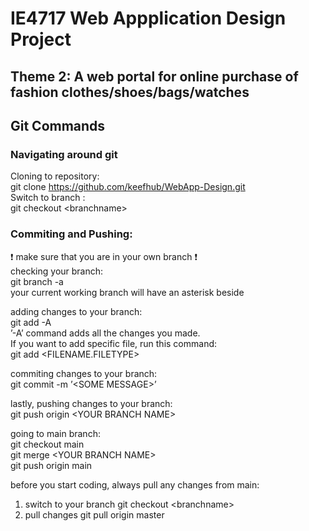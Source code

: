 # IE4717 Web Appplication Design Project

## Theme 2: A web portal for online purchase of fashion clothes/shoes/bags/watches

## Git Commands

### Navigating around git

Cloning to repository: <br />
git clone https://github.com/keefhub/WebApp-Design.git <br />
Switch to branch : <br />
git checkout &lt;branchname&gt;

### Commiting and Pushing:

:exclamation: make sure that you are in your own branch :exclamation: <br />
checking your branch:<br />
git branch -a<br />
your current working branch will have an asterisk beside

adding changes to your branch:<br />
git add -A<br />
&rsquo;-A&rsquo; command adds all the changes you made.<br />
If you want to add specific file, run this command:<br />
git add &lt;FILENAME.FILETYPE&gt;<br />

commiting changes to your branch:<br />
git commit -m &rsquo;&lt;SOME MESSAGE&gt;&rsquo;<br />

lastly, pushing changes to your branch:<br />
git push origin &lt;YOUR BRANCH NAME&gt;<br />

going to main branch:<br />
git checkout main<br />
git merge &lt;YOUR BRANCH NAME&gt;<br />
git push origin main<br />

before you start coding, always pull any changes from main:

1. switch to your branch
   git checkout &lt;branchname&gt;
2. pull changes
   git pull origin master
